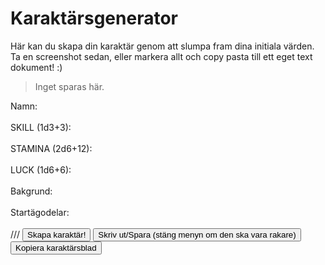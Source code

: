 # Karaktärsgenerator

Här kan du skapa din karaktär genom att slumpa fram dina initiala värden. Ta en screenshot sedan, eller markera allt och copy pasta till ett eget text dokument! :)
> Inget sparas här.

<script src="//cdn.jsdelivr.net/npm/marked/marked.min.js"></script>
<script src="character-generator.js"></script>
<script src="ascii-ansikte.js"></script>
<div class="generator-container">
    <label for="name">Namn:</label>
    <div id="name" contenteditable="true" class="editable-field"></div>
    <label for="skill">SKILL (1d3+3):</label>
    <div id="skill" contenteditable="true" class="editable-field"></div>
    <label for="stamina">STAMINA (2d6+12):</label>
    <div id="stamina" contenteditable="true" class="editable-field"></div>
    <label for="luck">LUCK (1d6+6):</label>
    <div id="luck" contenteditable="true" class="editable-field"></div>
    <label for="background">Bakgrund:</label>
    <div id="background" contenteditable="true" class="editable-field"></div>
    <label for="possessions">Startägodelar:</label>
<div id="possessions" contenteditable="true" class="editable-field"></div>
   /// <button onclick=
    <button onclick="slumpaKaraktar()">Skapa karaktär!</button>
    <button onclick="printCharacterSheet()">Skriv ut/Spara (stäng menyn om den ska vara rakare)</button>
    <button onclick="copyCharacterSheet()">Kopiera karaktärsblad</button>
</div>
